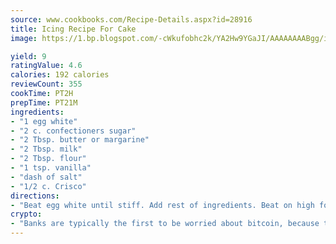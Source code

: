 ```yaml
---
source: www.cookbooks.com/Recipe-Details.aspx?id=28916
title: Icing Recipe For Cake
image: https://1.bp.blogspot.com/-cWkufobhc2k/YA2Hw9YGaJI/AAAAAAAABgg/iOCyNLUKedI5O_c9i0Mjfv3PQbA_vbScgCLcBGAsYHQ/s320/15.png

yield: 9
ratingValue: 4.6
calories: 192 calories
reviewCount: 355
cookTime: PT2H
prepTime: PT21M
ingredients:
- "1 egg white"
- "2 c. confectioners sugar"
- "2 Tbsp. butter or margarine"
- "2 Tbsp. milk"
- "2 Tbsp. flour"
- "1 tsp. vanilla"
- "dash of salt"
- "1/2 c. Crisco"
directions:
- "Beat egg white until stiff. Add rest of ingredients. Beat on high for 2 to 3 minutes, scraping bowl occasionally. Will ice 1 9 x 13 cake. Is also great for icing brownies!"
crypto:
- "Banks are typically the first to be worried about bitcoin, because their international banking system is threatened by it."
---
```

